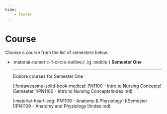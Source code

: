 ```yaml
---
hide: 
    - footer
---
```


# Course

Choose a course from the list of semesters below.

<div class="grid cards" markdown>

-  :material-numeric-1-circle-outline:{ .lg .middle }  __Semester One__

    ---

    Explore courses for Semester One

    [:fontawesome-solid-book-medical: PN1100 - Intro to Nursing Concepts](Semester 1/PN1100 - Intro to Nursing Concepts/index.md)

    [:material-heart-cog: PN1109 - Anatomy & Physiology I](Semester 1/PN1109 - Anatomy and Physiology I/index.md)
    


</div>

